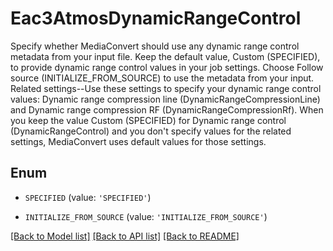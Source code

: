 # Eac3AtmosDynamicRangeControl

Specify whether MediaConvert should use any dynamic range control metadata from your input file. Keep the default value, Custom (SPECIFIED), to provide dynamic range control values in your job settings. Choose Follow source (INITIALIZE_FROM_SOURCE) to use the metadata from your input. Related settings--Use these settings to specify your dynamic range control values: Dynamic range compression line (DynamicRangeCompressionLine) and Dynamic range compression RF (DynamicRangeCompressionRf). When you keep the value Custom (SPECIFIED) for Dynamic range control (DynamicRangeControl) and you don't specify values for the related settings, MediaConvert uses default values for those settings.

## Enum

* `SPECIFIED` (value: `'SPECIFIED'`)

* `INITIALIZE_FROM_SOURCE` (value: `'INITIALIZE_FROM_SOURCE'`)

[[Back to Model list]](../README.md#documentation-for-models) [[Back to API list]](../README.md#documentation-for-api-endpoints) [[Back to README]](../README.md)


